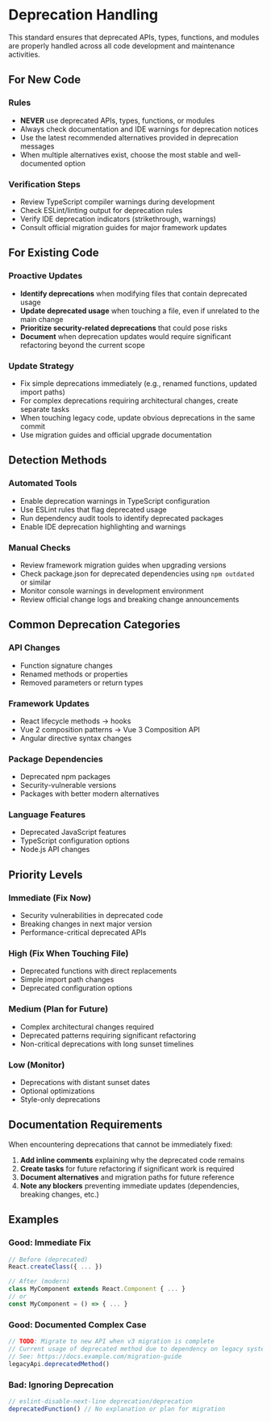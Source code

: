 # Deprecation Handling

This standard ensures that deprecated APIs, types, functions, and modules are properly handled across all code development and maintenance activities.

## For New Code

### Rules

- **NEVER** use deprecated APIs, types, functions, or modules
- Always check documentation and IDE warnings for deprecation notices
- Use the latest recommended alternatives provided in deprecation messages
- When multiple alternatives exist, choose the most stable and well-documented option

### Verification Steps

- Review TypeScript compiler warnings during development
- Check ESLint/linting output for deprecation rules
- Verify IDE deprecation indicators (strikethrough, warnings)
- Consult official migration guides for major framework updates

## For Existing Code

### Proactive Updates

- **Identify deprecations** when modifying files that contain deprecated usage
- **Update deprecated usage** when touching a file, even if unrelated to the main change
- **Prioritize security-related deprecations** that could pose risks
- **Document** when deprecation updates would require significant refactoring beyond the current scope

### Update Strategy

- Fix simple deprecations immediately (e.g., renamed functions, updated import paths)
- For complex deprecations requiring architectural changes, create separate tasks
- When touching legacy code, update obvious deprecations in the same commit
- Use migration guides and official upgrade documentation

## Detection Methods

### Automated Tools

- Enable deprecation warnings in TypeScript configuration
- Use ESLint rules that flag deprecated usage
- Run dependency audit tools to identify deprecated packages
- Enable IDE deprecation highlighting and warnings

### Manual Checks

- Review framework migration guides when upgrading versions
- Check package.json for deprecated dependencies using `npm outdated` or similar
- Monitor console warnings in development environment
- Review official change logs and breaking change announcements

## Common Deprecation Categories

### API Changes

- Function signature changes
- Renamed methods or properties
- Removed parameters or return types

### Framework Updates

- React lifecycle methods → hooks
- Vue 2 composition patterns → Vue 3 Composition API
- Angular directive syntax changes

### Package Dependencies

- Deprecated npm packages
- Security-vulnerable versions
- Packages with better modern alternatives

### Language Features

- Deprecated JavaScript features
- TypeScript configuration options
- Node.js API changes

## Priority Levels

### Immediate (Fix Now)

- Security vulnerabilities in deprecated code
- Breaking changes in next major version
- Performance-critical deprecated APIs

### High (Fix When Touching File)

- Deprecated functions with direct replacements
- Simple import path changes
- Deprecated configuration options

### Medium (Plan for Future)

- Complex architectural changes required
- Deprecated patterns requiring significant refactoring
- Non-critical deprecations with long sunset timelines

### Low (Monitor)

- Deprecations with distant sunset dates
- Optional optimizations
- Style-only deprecations

## Documentation Requirements

When encountering deprecations that cannot be immediately fixed:

1. **Add inline comments** explaining why the deprecated code remains
2. **Create tasks** for future refactoring if significant work is required
3. **Document alternatives** and migration paths for future reference
4. **Note any blockers** preventing immediate updates (dependencies, breaking changes, etc.)

## Examples

### Good: Immediate Fix

```typescript
// Before (deprecated)
React.createClass({ ... })

// After (modern)
class MyComponent extends React.Component { ... }
// or
const MyComponent = () => { ... }
```

### Good: Documented Complex Case

```typescript
// TODO: Migrate to new API when v3 migration is complete
// Current usage of deprecated method due to dependency on legacy system
// See: https://docs.example.com/migration-guide
legacyApi.deprecatedMethod()
```

### Bad: Ignoring Deprecation

```typescript
// eslint-disable-next-line deprecation/deprecation
deprecatedFunction() // No explanation or plan for migration
```
